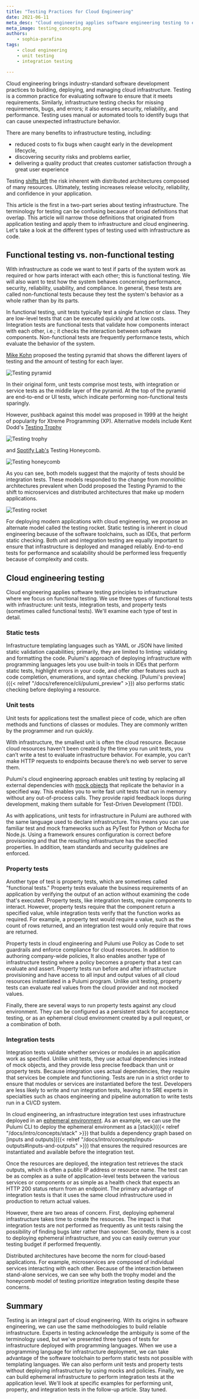 ```yaml
---
title: "Testing Practices for Cloud Engineering"
date: 2021-06-11
meta_desc: "Cloud engineering applies software engineering testing to ensure reliability, secure, and quality infrastructure."
meta_image: testing_concepts.png
authors:
    - sophia-parafina
tags:
    - cloud engineering
    - unit testing
    - integration testing

---
```


Cloud engineering brings industry-standard software development practices to building, deploying, and managing cloud infrastructure. Testing is a common practice for evaluating software to ensure that it meets requirements. Similarly, infrastructure testing checks for missing requirements, bugs, and errors; it also ensures security, reliability, and performance. Testing uses manual or automated tools to identify bugs that can cause unexpected infrastructure behavior.

There are many benefits to infrastructure testing, including:

- reduced costs to fix bugs when caught early in the development lifecycle,
- discovering security risks and problems earlier,
- delivering a quality product that creates customer satisfaction through a great user experience

Testing [shifts left](https://en.wikipedia.org/wiki/Shift-left_testing) the risk inherent with distributed architectures composed of many resources. Ultimately, testing increases release velocity, reliability, and confidence in your application.

This article is the first in a two-part series about testing infrastructure. The terminology for testing can be confusing because of broad definitions that overlap. This article will narrow those definitions that originated from application testing and apply them to infrastructure and cloud engineering. Let's take a look at the different types of testing used with infrastructure as code.

<!--more-->

## Functional testing vs. non-functional testing

With infrastructure as code we want to test if parts of the system work as required or how parts interact with each other; this is functional testing. We will also want to test how the system behaves concerning performance, security, reliability, usability, and compliance. In general, these tests are called non-functional tests because they test the system's behavior as a whole rather than by its parts.

In functional testing, unit tests typically test a single function or class. They are low-level tests that can be executed quickly and at low costs. Integration tests are functional tests that validate how components interact with each other, i.e.; it checks the interaction between software components. Non-functional tests are frequently performance tests, which evaluate the behavior of the system.

[Mike Kohn](https://twitter.com/mikewcohn) proposed the testing pyramid that shows the different layers of testing and the amount of testing for each layer.

![Testing pyramid](testPyramid.png)

In their original form, unit tests comprise most tests, with integration or service tests as the middle layer of the pyramid. At the top of the pyramid are end-to-end or UI tests, which indicate performing non-functional tests sparingly.

However, pushback against this model was proposed in 1999 at the height of popularity for Xtreme Programming (XP). Alternative models include Kent Dodd's [Testing Trophy](https://twitter.com/kentcdodds/status/960723172591992832)

![Testing trophy](testingtrophy.jpg)

and [Spotify Lab's](https://engineering.atspotify.com/2018/01/11/testing-of-microservices/) Testing Honeycomb.

![Testing honeycomb](microservices-testing-honeycomb-2.png)

As you can see, both models suggest that the majority of tests should be integration tests. These models responded to the change from monolithic architectures prevalent when Dodd proposed the Testing Pyramid to the shift to microservices and distributed architectures that make up modern applications.

![Testing rocket](testing_rocket.png)

For deploying modern applications with cloud engineering, we propose an alternate model called the testing rocket. Static testing is inherent in cloud engineering because of the software toolchains, such as IDEs, that perform static checking. Both unit and integration testing are equally important to ensure that infrastructure is deployed and managed reliably. End-to-end tests for performance and scalability should be performed less frequently because of complexity and costs.

## Cloud engineering testing

Cloud engineering applies software testing principles to infrastructure where we focus on functional testing. We use three types of functional tests with infrastructure: unit tests, integration tests, and property tests (sometimes called functional tests). We'll examine each type of test in detail.

### Static tests

Infrastructure templating languages such as YAML or JSON have limited static validation capabilities; primarily, they are limited to linting: validating and formatting the code. Pulumi's approach of deploying infrastructure with programming languages lets you use built-in tools in IDEs that perform static tests, highlight errors in your code, and offer other features such as code completion, enumerations, and syntax checking. [Pulumi's preview]({{< relref "/docs/reference/cli/pulumi_preview" >}}) also performs static checking before deploying a resource.

### Unit tests

Unit tests for applications test the smallest piece of code, which are often methods and functions of classes or modules. They are commonly written by the programmer and run quickly.

With infrastructure, the smallest unit is often the cloud resource. Because cloud resources haven't been created by the time you run unit tests, you can’t write a test to evaluate infrastructure behavior. For example, you can’t make HTTP requests to endpoints because there’s no web server to serve them.

Pulumi's cloud engineering approach enables unit testing by replacing all external dependencies with [mock objects](https://en.wikipedia.org/wiki/Mock_object) that replicate the behavior in a specified way. This enables you to write fast unit tests that run in memory without any out-of-process calls. They provide rapid feedback loops during development, making them suitable for Test-Driven Development (TDD).

As with applications, unit tests for infrastructure in Pulumi are authored with the same language used to declare infrastructure. This means you can use familiar test and mock frameworks such as PyTest for Python or Mocha for Node.js. Using a framework ensures configuration is correct before provisioning and that the resulting infrastructure has the specified properties. In addition, team standards and security guidelines are enforced.

### Property tests

Another type of test is property tests, which are sometimes called "functional tests." Property tests evaluate the business requirements of an application by verifying the output of an action without examining the code that's executed. Property tests, like integration tests, require components to interact.  However, property tests require that the component return a specified value, while integration tests verify that the function works as required. For example, a property test would require a value, such as the count of rows returned, and an integration test would only require that rows are returned.

Property tests in cloud engineering and Pulumi use Policy as Code to set guardrails and enforce compliance for cloud resources. In addition to authoring company-wide policies, It also enables another type of infrastructure testing where a policy becomes a property that a test can evaluate and assert. Property tests run before and after infrastructure provisioning and have access to all input and output values of all cloud resources instantiated in a Pulumi program. Unlike unit testing, property tests can evaluate real values from the cloud provider and not mocked values.

Finally, there are several ways to run property tests against any cloud environment. They can be configured as a persistent  stack for acceptance testing, or as an ephemeral cloud environment created by a pull request, or a combination of both.

### Integration tests

Integration tests validate whether services or modules in an application work as specified. Unlike unit tests, they use actual dependencies instead of mock objects, and they provide less precise feedback than unit or property tests. Because integration uses actual dependencies, they require that services be complete and functioning. Tests are run in a strict order to ensure that modules or services are instantiated before the test. Developers are less likely to write and run integration tests, leaving it to SRE experts in specialties such as chaos engineering and pipeline automation to write tests run in a CI/CD system.

In cloud engineering, an infrastructure integration test uses infrastructure deployed in an [ephemeral environment](https://about.gitlab.com/blog/2020/01/27/kubecon-na-2019-are-you-about-to-break-prod/). As an example, we can use the Pulumi CLI to deploy the ephemeral environment as a [stack]({{< relref "/docs/intro/concepts/stack" >}}) that builds a dependency graph based on [inputs and outputs]({{< relref "/docs/intro/concepts/inputs-outputs#inputs-and-outputs" >}}) that ensures the required resources are instantiated and available before the integration test.

Once the resources are deployed, the integration test retrieves the stack outputs, which is often a public IP address or resource name. The test can be as complex as a suite of application-level tests between the various services or components or as simple as a health check that expects an HTTP 200 status return from an endpoint. The primary advantage of integration tests is that it uses the same cloud infrastructure used in production to return actual values.

However, there are two areas of concern. First, deploying ephemeral infrastructure takes time to create the resources. The impact is that integration tests are not performed as frequently as unit tests raising the possibility of finding bugs later rather than sooner. Secondly, there is a cost to deploying ephemeral infrastructure, and you can easily overrun your testing budget if performed frequently.

Distributed architectures have become the norm for cloud-based applications. For example, microservices are composed of individual services interacting with each other. Because of the interaction between stand-alone services, we can see why both the trophy model and the honeycomb model of testing prioritize integration testing despite these concerns.

## Summary

Testing is an integral part of cloud engineering. With its origins in software engineering, we can use the same methodologies to build reliable infrastructure. Experts in testing acknowledge the ambiguity is some of the terminology used, but we've presented three types of tests for infrastructure deployed with programming languages. When we use a programming language for infrastructure deployment, we can take advantage of the software toolchain to perform static tests not possible with templating languages. We can also perform unit tests and property tests without deploying infrastructure by using mocks and policies. Finally, we can build ephemeral infrastructure to perform integration tests at the application level. We'll look at specific examples for performing unit, property, and integration tests in the follow-up article. Stay tuned.
